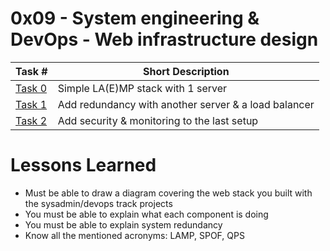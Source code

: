  # 0x09 - System engineering & DevOps - Web infrastructure design
Task # | Short Description
-------|------------
[Task 0](0) | Simple LA(E)MP stack with 1 server
[Task 1](1) | Add redundancy with another server & a load balancer
[Task 2](2) | Add security & monitoring to the last setup

 # Lessons Learned
* Must be able to draw a diagram covering the web stack you built with the sysadmin/devops track projects
* You must be able to explain what each component is doing
* You must be able to explain system redundancy
* Know all the mentioned acronyms: LAMP, SPOF, QPS
